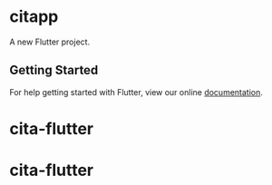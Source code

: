 # citapp

A new Flutter project.

## Getting Started

For help getting started with Flutter, view our online
[documentation](https://flutter.io/).
# cita-flutter
# cita-flutter
